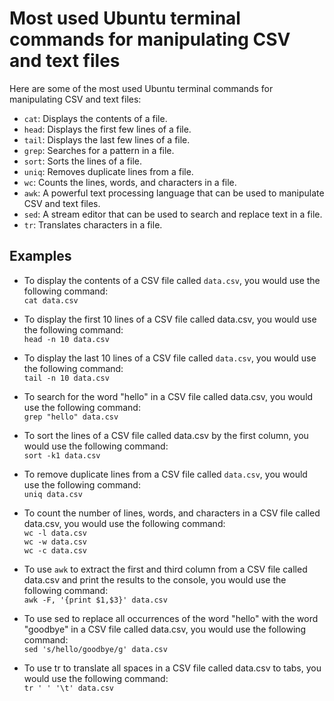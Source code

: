 # Most used Ubuntu terminal commands for manipulating CSV and text files

Here are some of the most used Ubuntu terminal commands for manipulating CSV and text files:

* `cat`: Displays the contents of a file.
* `head`: Displays the first few lines of a file.
* `tail`: Displays the last few lines of a file.
* `grep`: Searches for a pattern in a file.
* `sort`: Sorts the lines of a file.
* `uniq`: Removes duplicate lines from a file.
* `wc`: Counts the lines, words, and characters in a file.
* `awk`: A powerful text processing language that can be used to manipulate CSV and text files.
* `sed`: A stream editor that can be used to search and replace text in a file.
* `tr`: Translates characters in a file.

## Examples

- To display the contents of a CSV file called `data.csv`, you would use the following command:  
`cat data.csv`  

- To display the first 10 lines of a CSV file called data.csv, you would use the following command:  
`head -n 10 data.csv`  

- To display the last 10 lines of a CSV file called `data.csv`, you would use the following command:  
`tail -n 10 data.csv`  

- To search for the word "hello" in a CSV file called data.csv, you would use the following command:  
`grep "hello" data.csv`  

- To sort the lines of a CSV file called data.csv by the first column, you would use the following command:  
`sort -k1 data.csv`  

- To remove duplicate lines from a CSV file called `data.csv`, you would use the following command:  
`uniq data.csv`  

- To count the number of lines, words, and characters in a CSV file called data.csv, you would use the following command:  
`wc -l data.csv`  
`wc -w data.csv`  
`wc -c data.csv`  

- To use `awk` to extract the first and third column from a CSV file called data.csv and print the results to the console, you would use the following command:  
`awk -F, '{print $1,$3}' data.csv`  

- To use sed to replace all occurrences of the word "hello" with the word "goodbye" in a CSV file called data.csv, you would use the following command:  
`sed 's/hello/goodbye/g' data.csv`  

- To use tr to translate all spaces in a CSV file called data.csv to tabs, you would use the following command:  
`tr ' ' '\t' data.csv`  

